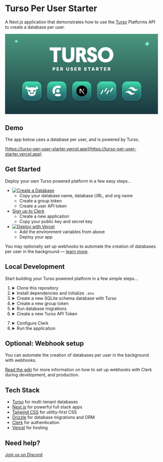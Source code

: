 # Turso Per User Starter

A Next.js application that demonstrates how to use the [Turso](https://turso.tech) Platforms API to create a database per user.

![Turso Per User Starter](/app/opengraph-image.png)

## Demo

The app below uses a database per user, and is powered by Turso.

[https://turso-per-user-starter.vercel.app](https://turso-per-user-starter.vercel.app)

## Get Started

Deploy your own Turso powered platform in a few easy steps...

- [![Create a Database](https://sqlite.new/button)](https://sqlite.new?dump=https%3A%2F%2Fraw.githubusercontent.com%2Fnotrab%2Fturso-per-user-starter%2Fmain%2Fdump.sql&type=schema)
  - Copy your database name, database URL, and org name
  - Create a group token
  - Create a user API token
- [Sign up to Clerk](https://clerk.com)
  - Create a new application
  - Copy your public key and secret key
- [![Deploy with Vercel](https://vercel.com/button)](https://vercel.com/new/clone?repository-url=https%3A%2F%2Fgithub.com%2Fnotrab%2Fturso-per-user-starter&env=NEXT_PUBLIC_CLERK_PUBLISHABLE_KEY,CLERK_SECRET_KEY,TURSO_USER_API_TOKEN,TURSO_ORG_NAME,TURSO_SCHEMA_DATABASE_NAME,TURSO_DATABASE_GROUP_AUTH_TOKEN)
  - Add the environment variables from above
  - Deploy your app

You may optionally set up webhooks to automate the creation of databases per user in the background &mdash; [learn more](https://github.com/notrab/turso-per-user-starter/wiki/Webhooks#using-webhooks-in-production).

## Local Development

Start building your Turso powered platform in a few simple steps...

1. <details>
   <summary>Clone this repository</summary>

   Begin by cloning this repository to your machine:

   ```bash
   git clone https://github.com/notrab/turso-per-user-starter.git
   cd turso-per-user-starter
   ```

   </details>

2. <details>
   <summary>Install dependencies and initialize <code>.env</code></summary>

   Run the following:

   ```bash
   cp .env.example .env
   npm install
   ```

   </details>

3. <details>
   <summary>Create a new SQLite schema database with Turso</summary>

   Follow the instructions to install the [Turso CLI](https://docs.turso.tech/cli/installation), and then run the following:

   ```bash
   turso db create <database-name> --type schema
   ```

   > Alternatively, you can [sign up](https://app.turso.tech) on the web, and create a new schema database from there.

   Now update `.env` to include your organization, and schema database name:

   ```bash
   TURSO_ORG_NAME=
   TURSO_SCHEMA_DATABASE_NAME=
   ```

   > The `TURSO_ORG_NAME` can be your personal username, or the name of any organization you have with other users.

   </details>

4. <details>
   <summary>Create a new group token</summary>

   Run the following:

   ```bash
   turso group tokens create <database-name>
   ```

   Now update `.env` to include the group token:

   ```bash
   TURSO_DATABASE_GROUP_AUTH_TOKEN=
   ```

   > If you didn't already have one, a new group will be created for you with the name `default`.

   </details>

5. <details>
   <summary>Run database migrations</summary>

   Run the following:

   ```bash
   npm run db:migrate
   ```

   > If you make changes to `db/schema.ts`, make sure to run `npm run db:generate` to create the migrations, and `npm run db:migrate` to apply them.

   </details>

6. <details>
   <summary>Create a new Turso API Token</summary>

   Run the following:

   ```bash
   turso auth api-tokens mint clerk
   ```

   Then set the API token in the `.env` file:

   ```bash
   TURSO_USER_API_TOKEN=
   ```

  </details>

7. <details>
   <summary>Configure Clerk</summary>

   [Sign up to Clerk](https://clerk.com) and create a new application.

   Add your Clerk public key and secret key to the `.env` file:

   ```bash
   NEXT_PUBLIC_CLERK_PUBLISHABLE_KEY=
   CLERK_SECRET_KEY=
   ```

   </details>

8. <details>
   <summary>Run the application</summary>

   Run the following:

   ```bash
   npm run dev
   ```

   Now open [http://localhost:3000](http://localhost:3000) with your browser to try out the app!

    </details>

## Optional: Webhook setup

You can automate the creation of databases per user in the background with webhooks.

[Read the wiki](https://github.com/notrab/turso-per-user-starter/wiki/Webhooks#using-webhooks-locally) for more information on how to set up webhooks with Clerk during development, and production.

## Tech Stack

- [Turso](https://turso.tech) for multi-tenant databases
- [Next.js](https://nextjs.org) for powerful full stack apps
- [Tailwind CSS](https://tailwindcss.com) for utility-first CSS
- [Drizzle](https://orm.drizzle.team) for database migrations and ORM
- [Clerk](https://clerk.com) for authentication
- [Vercel](https://vercel.com) for hosting

## Need help?

[Join us on Discord](https://tur.so/discord)
